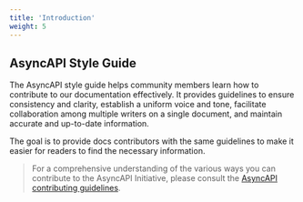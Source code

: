 ```yaml
---
title: 'Introduction'
weight: 5
---
```


## AsyncAPI Style Guide

The AsyncAPI style guide helps community members learn how to contribute to our documentation effectively. It provides guidelines to ensure consistency and clarity, establish a uniform voice and tone, facilitate collaboration among multiple writers on a single document, and maintain accurate and up-to-date information.

The goal is to provide docs contributors with the same guidelines to make it easier for readers to find the necessary information.

> For a comprehensive understanding of the various ways you can contribute to the AsyncAPI Initiative, please consult the [AsyncAPI contributing guidelines](https://github.com/asyncapi/community/blob/master/CONTRIBUTING.md).
